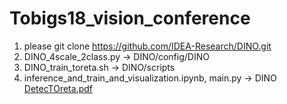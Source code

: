 # Tobigs18_vision_conference

1. please git clone https://github.com/IDEA-Research/DINO.git
2. DINO_4scale_2class.py -> DINO/config/DINO
3. DINO_train_toreta.sh -> DINO/scripts
4. inference_and_train_and_visualization.ipynb, main.py -> DINO
[DetecTOreta.pdf](https://github.com/nayun12/Tobigs18_vision_conference/files/11671813/DetecTOreta.pdf)
